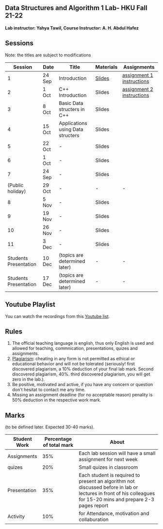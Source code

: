 ## Data Structures and Algorithm 1 Lab- HKU Fall 21-22 
#### Lab instructor: Yahya Tawil, Course Instructor: A. H. Abdul Hafez 

## Sessions 

Note: the titles are subject to modifications 

| Session  | Date | Title | Materials | Assignments |
| ------------- | ------------- | ------------- | ------------- | ------------- |
| 1  | 24 Sep  | Introduction  | [Slides](slides/lab1)  | [assignment 1 instructions](https://github.com/yahyatawil/HKU-21-22-Data-Structures-Algorithm/wiki/Assignment-1-(introduction)) |
| 2  | 1 Oct  | C++ Introduction  | Slides  | [assignment 2 instructions](https://github.com/yahyatawil/HKU-21-22-Data-Structures-Algorithm/wiki/Assignment-2-(CPP-introduction))  |
| 3  | 8 Oct  | Basic Data structers in C++  | Slides  |   |
| 4  | 15 Oct  | Applications using Data structers | Slides  |   |
| 5  | 22 Oct  | -  | Slides  |   |
| 6  | 1 Oct  | -  | Slides  |   |
| 7  | 24 Sep  | -  | Slides  |   |
| (Public holiday)  | 29 Oct   | -  | -  | -  |
| 8  | 5 Nov  | -  | Slides  |   |
| 9  | 19 Nov  |  - |  Slides |   |
| 10  | 26 Nov  | -  | Slides  |   |
| 11  | 3 Dec  | -  | Slides  |   |
| Students Presentation  | 10 Dec  | (topics are determined later)  | -  | -  |
| Students Presentation  | 17 Dec  | (topics are determined later) | -  | -  |

## Youtube Playlist
You can watch the recordings from this [Youtube list](https://www.youtube.com/playlist?list=PL9NrMb_W_ROFhXdNJepfl0jvU8dTaPfGk).

## Rules

1. The official teaching language is english, thus only English is used and allowed for teaching, commnication, presentations, quizes and assignments.
2. [Plagiarism](https://www.hcii.cmu.edu/academics/plagiarism-policy): cheating in any form is not permitted as ethical or educational behavior and will not be tolerated (seriously! first discovered plagiarism, a 10% deduction of your final lab mark. Second discovered plagiarism, 40%. third discovered plagiarism, you will get zero in the lab.). 
3. Be positive, motivated and active, if you have any concern or question don't hesitat to contact me any time. 
4. Missing an assignment deadline (for no acceptable reason) penality is 50% deduction in the respective work mark. 

## Marks

(to be defined later. Expected 30-40 marks).

| Student Work  | Percentage of total mark | About |
| ------------- | ------------- | -------------  |
|Assignments |35%|Each lab session will have a small assignment for next week|
|quizes|20%|Small quizes in classroom|
|Presentation|35%|Each student is required to present an algorithm not discussed before in lab or lectures in front of his colleagues for 15-20 mins and prepare 2-3 pages report|
|Activity|10%|for Attendance, motivation and collaburation|
